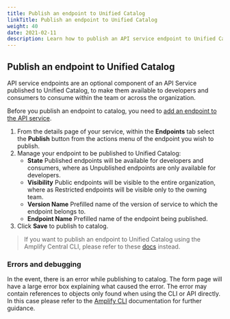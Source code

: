 ```yaml
---
title: Publish an endpoint to Unified Catalog
linkTitle: Publish an endpoint to Unified Catalog
weight: 40
date: 2021-02-11
description: Learn how to publish an API service endpoint to Unified Catalog.
---
```


## Publish an endpoint to Unified Catalog

API service endpoints are an optional component of an API Service published to Unified Catalog, to make them available to developers and consumers to consume within the team or across the organization.

Before you publish an endpoint to catalog, you need to [add an endpoint to the API service](/docs/central/env_gw_mgmt/add_endpoints).

1. From the details page of your service, within the **Endpoints** tab select the **Publish** button from the actions menu of the endpoint you wish to publish.
2. Manage your endpoint to be published to Unified Catalog:
   * **State** Published endpoints will be available for developers and consumers, where as Unpublished endpoints are only available for developers.
   * **Visibility** Public endpoints will be visible to the entire organization, where as Restricted endpoints will be visible only to the owning team.  
   * **Version Name** Prefilled name of the version of service to which the endpoint belongs to.
   * **Endpoint Name** Prefilled name of the endpoint being published.
3. Click **Save** to publish to catalog.

> If you want to publish an endpoint to Unified Catalog using the Amplify Central CLI, please refer to these [docs](/docs/central/cli_central/cli_publish) instead.

### Errors and debugging

In the event, there is an error while publishing to catalog. The form page will have a large error box explaining what caused the error. The error may contain references to objects only found when using the CLI or API directly. In this case please refer to the [Amplify CLI](/docs/central/cli_central/cli_publish) documentation for further guidance.
